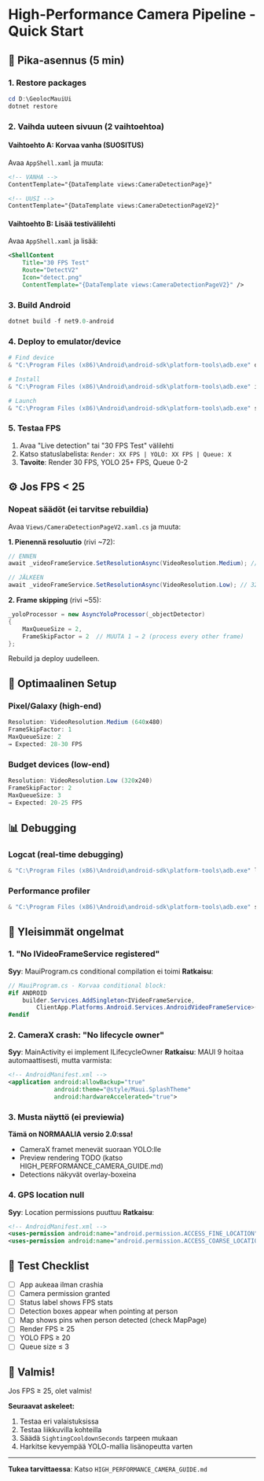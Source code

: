 # High-Performance Camera Pipeline - Quick Start

## 🚀 Pika-asennus (5 min)

### 1. Restore packages
```powershell
cd D:\GeolocMauiUi
dotnet restore
```

### 2. Vaihda uuteen sivuun (2 vaihtoehtoa)

#### Vaihtoehto A: Korvaa vanha (SUOSITUS)
Avaa `AppShell.xaml` ja muuta:
```xml
<!-- VANHA -->
ContentTemplate="{DataTemplate views:CameraDetectionPage}"

<!-- UUSI -->
ContentTemplate="{DataTemplate views:CameraDetectionPageV2}"
```

#### Vaihtoehto B: Lisää testivälilehti
Avaa `AppShell.xaml` ja lisää:
```xml
<ShellContent
    Title="30 FPS Test"
    Route="DetectV2"
    Icon="detect.png"
    ContentTemplate="{DataTemplate views:CameraDetectionPageV2}" />
```

### 3. Build Android
```powershell
dotnet build -f net9.0-android
```

### 4. Deploy to emulator/device
```powershell
# Find device
& "C:\Program Files (x86)\Android\android-sdk\platform-tools\adb.exe" devices

# Install
& "C:\Program Files (x86)\Android\android-sdk\platform-tools\adb.exe" install -r .\bin\Debug\net9.0-android\com.geoloc.clientapp-Signed.apk

# Launch
& "C:\Program Files (x86)\Android\android-sdk\platform-tools\adb.exe" shell am start -n com.geoloc.clientapp/crc641440c5aeb5906f31.MainActivity
```

### 5. Testaa FPS
1. Avaa "Live detection" tai "30 FPS Test" välilehti
2. Katso statuslabelista: `Render: XX FPS | YOLO: XX FPS | Queue: X`
3. **Tavoite**: Render 30 FPS, YOLO 25+ FPS, Queue 0-2

## ⚙️ Jos FPS < 25

### Nopeat säädöt (ei tarvitse rebuildia)
Avaa `Views/CameraDetectionPageV2.xaml.cs` ja muuta:

**1. Pienennä resoluutio** (rivi ~72):
```csharp
// ENNEN
await _videoFrameService.SetResolutionAsync(VideoResolution.Medium); // 640x480

// JÄLKEEN
await _videoFrameService.SetResolutionAsync(VideoResolution.Low); // 320x240 = 35+ FPS
```

**2. Frame skipping** (rivi ~55):
```csharp
_yoloProcessor = new AsyncYoloProcessor(_objectDetector)
{
    MaxQueueSize = 2,
    FrameSkipFactor = 2  // MUUTA 1 → 2 (process every other frame)
};
```

Rebuild ja deploy uudelleen.

## 🎯 Optimaalinen Setup

### Pixel/Galaxy (high-end)
```csharp
Resolution: VideoResolution.Medium (640x480)
FrameSkipFactor: 1
MaxQueueSize: 2
→ Expected: 28-30 FPS
```

### Budget devices (low-end)
```csharp
Resolution: VideoResolution.Low (320x240)
FrameSkipFactor: 2
MaxQueueSize: 3
→ Expected: 20-25 FPS
```

## 📊 Debugging

### Logcat (real-time debugging)
```powershell
& "C:\Program Files (x86)\Android\android-sdk\platform-tools\adb.exe" logcat | Select-String "Sighting|YOLO|AsyncYolo"
```

### Performance profiler
```powershell
& "C:\Program Files (x86)\Android\android-sdk\platform-tools\adb.exe" shell dumpsys cpuinfo | Select-String clientapp
```

## 🐛 Yleisimmät ongelmat

### 1. "No IVideoFrameService registered"
**Syy**: MauiProgram.cs conditional compilation ei toimi
**Ratkaisu**: 
```csharp
// MauiProgram.cs - Korvaa conditional block:
#if ANDROID
    builder.Services.AddSingleton<IVideoFrameService, 
        ClientApp.Platforms.Android.Services.AndroidVideoFrameService>();
#endif
```

### 2. CameraX crash: "No lifecycle owner"
**Syy**: MainActivity ei implement ILifecycleOwner
**Ratkaisu**: MAUI 9 hoitaa automaattisesti, mutta varmista:
```xml
<!-- AndroidManifest.xml -->
<application android:allowBackup="true" 
             android:theme="@style/Maui.SplashTheme"
             android:hardwareAccelerated="true">
```

### 3. Musta näyttö (ei previewia)
**Tämä on NORMAALIA versio 2.0:ssa!**
- CameraX framet menevät suoraan YOLO:lle
- Preview rendering TODO (katso HIGH_PERFORMANCE_CAMERA_GUIDE.md)
- Detections näkyvät overlay-boxeina

### 4. GPS location null
**Syy**: Location permissions puuttuu
**Ratkaisu**:
```xml
<!-- AndroidManifest.xml -->
<uses-permission android:name="android.permission.ACCESS_FINE_LOCATION" />
<uses-permission android:name="android.permission.ACCESS_COARSE_LOCATION" />
```

## 📱 Test Checklist

- [ ] App aukeaa ilman crashia
- [ ] Camera permission granted
- [ ] Status label shows FPS stats
- [ ] Detection boxes appear when pointing at person
- [ ] Map shows pins when person detected (check MapPage)
- [ ] Render FPS ≥ 25
- [ ] YOLO FPS ≥ 20
- [ ] Queue size ≤ 3

## 🎉 Valmis!

Jos FPS ≥ 25, olet valmis! 

**Seuraavat askeleet:**
1. Testaa eri valaistuksissa
2. Testaa liikkuvilla kohteilla
3. Säädä `SightingCooldownSeconds` tarpeen mukaan
4. Harkitse kevyempää YOLO-mallia lisänopeutta varten

---
**Tukea tarvittaessa**: Katso `HIGH_PERFORMANCE_CAMERA_GUIDE.md`
